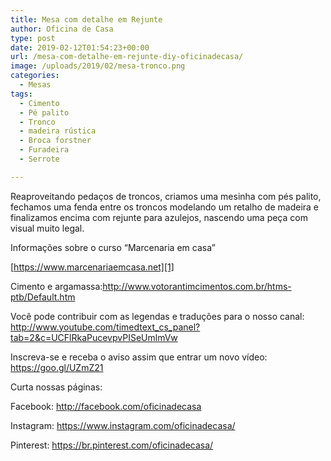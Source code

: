 ```yaml
---
title: Mesa com detalhe em Rejunte
author: Oficina de Casa
type: post
date: 2019-02-12T01:54:23+00:00
url: /mesa-com-detalhe-em-rejunte-diy-oficinadecasa/
image: /uploads/2019/02/mesa-tronco.png
categories:
  - Mesas
tags:
  - Cimento
  - Pé palito
  - Tronco
  - madeira rústica
  - Broca forstner
  - Furadeira
  - Serrote

---
```

<figure class="wp-block-embed-youtube wp-block-embed is-type-video is-provider-youtube wp-embed-aspect-16-9 wp-has-aspect-ratio">

<div class="wp-block-embed__wrapper">
</div></figure>

Reaproveitando pedaços de troncos, criamos uma mesinha com pés palito, fechamos uma fenda entre os troncos modelando um retalho de madeira e finalizamos encima com rejunte para azulejos, nascendo uma peça com visual muito legal.

Informações sobre o curso &#8220;Marcenaria em casa&#8221; 

[https://www.marcenariaemcasa.net][1]

Cimento e argamassa:<a href="http://www.votorantimcimentos.com.br/htms-ptb/Default.htm" target="_blank" rel="noreferrer noopener">http://www.votorantimcimentos.com.br/htms-ptb/Default.htm</a>  


Você pode contribuir com as legendas e traduções para o nosso canal:  
<a href="http://www.youtube.com/timedtext_cs_panel?tab=2&c=UCFlRkaPucevpvPISeUmlmVw" target="_blank" rel="noreferrer noopener">http://www.youtube.com/timedtext_cs_panel?tab=2&c=UCFlRkaPucevpvPISeUmlmVw</a>

Inscreva-se e receba o aviso assim que entrar um novo vídeo:  
<a href="https://goo.gl/UZmZ21" target="_blank" rel="noreferrer noopener">https://goo.gl/UZmZ21</a>

Curta nossas páginas:

Facebook:&nbsp;<a href="http://facebook.com/oficinadecasa" target="_blank" rel="noreferrer noopener">http://facebook.com/oficinadecasa</a>

Instagram:&nbsp;<a href="https://www.instagram.com/oficinadecasa/" target="_blank" rel="noreferrer noopener">https://www.instagram.com/oficinadecasa/</a>

Pinterest: <a href="https://www.youtube.com/redirect?v=-cjB8B2JQEg&event=video_description&redir_token=YO3O5L9FCe_236NgmqpM-u0cFCp8MTU0OTQ3NTAzNUAxNTQ5Mzg4NjM1&q=https%3A%2F%2Fbr.pinterest.com%2Foficinadecasa%2F" rel="noreferrer noopener" target="_blank">https://br.pinterest.com/oficinadecasa/</a>&nbsp;&nbsp;

 [1]: https://go.hotmart.com/A11752546G
